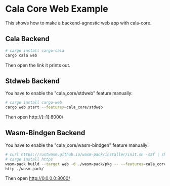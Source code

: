 # Cala Core Web Example
This shows how to make a backend-agnostic web app with cala-core.

## Cala Backend
```bash
# cargo install cargo-cala
cargo cala web
```

Then open the link it prints out.

## Stdweb Backend
You have to enable the "cala_core/stdweb" feature manually:

```bash
# cargo install cargo-web
cargo web start --features=cala_core/stdweb
```

Then open http://[::1]:8000/

## Wasm-Bindgen Backend
You have to enable the "cala_core/wasm-bindgen" feature manually:

```bash
# curl https://rustwasm.github.io/wasm-pack/installer/init.sh -sSf | sh
# cargo install https
wasm-pack build --target web -d ./wasm-pack/pkg -- --features=cala_core/wasm-bindgen
http ./wasm-pack/
```

Then open http://0.0.0.0:8000/
